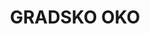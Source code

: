 ---
title: "GRADSKO OKO"
description: "...koje vas gleda sa visoka..."
draft: false
bg_image: "images/featue-bg.jpg"
---